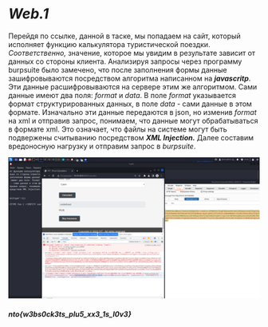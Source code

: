 # *Web.1*
Перейдя по ссылке, данной в таске, мы попадаем на сайт, который исполняет функцию калькулятора туристической поездки.
*Соответственно,* значение, которое мы увидим в результате зависит от данных со стороны клиента.
Анализируя запросы через программу burpsuite было замечено, что после заполнения формы данные зашифровываются посредством алгоритма написанном на ***javascritp***.
Эти данные расшифровываются на сервере этим же алгоритмом. Сами данные имеют два поля: *format* и *data*.
В поле *format* указывается формат структурированных данных, в поле *data* - сами данные в этом формате.
Изначально эти данные передаются в json, но изменив *format* на xml и отправив запрос, понимаем, что данные могут обрабатываться в формате xml.
Это означает, что файлы на системе могут быть подвержены считыванию посредством ***XML Injection.***
Далее составим вредоносную нагрузку и отправим запрос в *burpsuite*.

![](https://raw.githubusercontent.com/Jacute/NTO-user18/main/Web1/screenshot.png)

##### nto{w3bs0ck3ts_plu5_xx3_1s_l0v3}
